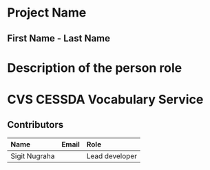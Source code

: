 # Project Name

## First Name - Last Name ##

Description of the person role
=======
# CVS CESSDA Vocabulary Service

## Contributors

Name            | Email                     | Role
:---            | :---                      | :---
Sigit  Nugraha | <sigit DOT nugraha AT gesis DOT org>  | Lead developer
